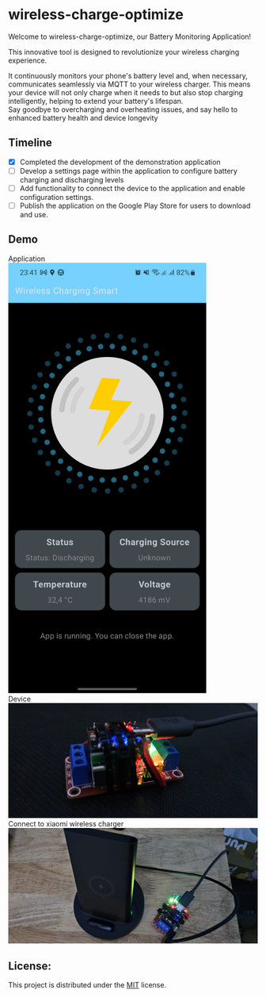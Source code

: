 # wireless-charge-optimize

Welcome to wireless-charge-optimize, our Battery Monitoring Application!

This innovative tool is designed to revolutionize your wireless charging experience.

It continuously monitors your phone's battery level and, when necessary, communicates seamlessly via MQTT to your wireless charger. This means your device will not only charge when it needs to but also stop charging intelligently, helping to extend your battery's lifespan.\
Say goodbye to overcharging and overheating issues, and say hello to enhanced battery health and device longevity

## Timeline
- [x] Completed the development of the demonstration application
- [ ] Develop a settings page within the application to configure battery charging and discharging levels
- [ ] Add functionality to connect the device to the application and enable configuration settings.
- [ ] Publish the application on the Google Play Store for users to download and use.

## Demo
Application\
<img src="./images/demo.jpg" alt="Demo" width="400" >\
Device\
<img src="./images/device.jpg" alt="Demo" width="800" >\
Connect to xiaomi wireless charger\
<img src="./images/connect-charger.jpg" alt="Demo" width="800" >

## License:

This project is distributed under the [MIT](https://opensource.org/licenses/MIT) license.